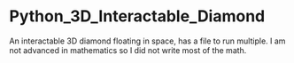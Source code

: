 # Python_3D_Interactable_Diamond
An interactable 3D diamond floating in space, has a file to run multiple. I am not advanced in mathematics so I did not write most of the math.
